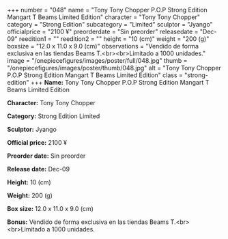 +++
number = "048"
name = "Tony Tony Chopper P.O.P Strong Edition Mangart T Beams Limited Edition"
character = "Tony Tony Chopper"
category = "Strong Edition"
subcategory = "Limited"
sculptor = "Jyango"
officialprice = "2100 ¥"
preorderdate = "Sin preorder"
releasedate = "Dec-09"
reedition1 = ""
reedition2 = ""
height = "10 (cm)"
weight = "200 (g)"
boxsize = "12.0 x 11.0 x 9.0 (cm)"
observations = "Vendido de forma exclusiva en las tiendas Beams T.&lt;br&gt;&lt;br&gt;Limitado a 1000 unidades."
image = "/onepiecefigures/images/poster/full/048.jpg"
thumb = "/onepiecefigures/images/poster/thumb/048.jpg"
alt = "Tony Tony Chopper P.O.P Strong Edition Mangart T Beams Limited Edition"
class = "strong-edition"
+++
**Name:** Tony Tony Chopper P.O.P Strong Edition Mangart T Beams Limited Edition

**Character:** Tony Tony Chopper

**Category:** Strong Edition  Limited 

**Sculptor:** Jyango

**Official price:** 2100 ¥

**Preorder date:** Sin preorder

**Release date:** Dec-09

**Height:** 10 (cm)

**Weight:** 200 (g)

**Box size:** 12.0 x 11.0 x 9.0 (cm)

**Bonus:** Vendido de forma exclusiva en las tiendas Beams T.&lt;br&gt;&lt;br&gt;Limitado a 1000 unidades.